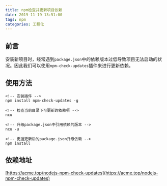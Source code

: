 ```yaml
---
title: npm检查并更新项目依赖
date: 2019-11-19 13:51:00
tags: npm
categories: 工程化
---
```

## 前言
安装新项目时，经常遇到`package.json`中的依赖版本过低导致项目无法启动的状况。因此我们可以使用`npm-check-updates`插件来进行更新依赖。
## 使用方法
```
<!-- 安装插件 -->
npm install npm-check-updates -g

<!-- 检查当前目录下可更新的依赖项 -->
ncu

<!-- 升级package.json中引用依赖的版本 -->
ncu -u

<!-- 更据更新后的package.json升级依赖 -->
npm install
```

##  依赖地址
[https://acme.top/nodejs-npm-check-updates](https://acme.top/nodejs-npm-check-updates)